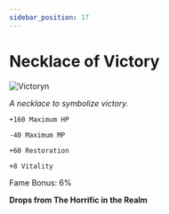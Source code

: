 ```yaml
---
sidebar_position: 17
---
```


# Necklace of Victory

![Victoryn](https://vwiki.valorserver.com/api/item/picture/necklace%20of%20victory)

<i>A necklace to symbolize victory.</i>

    +160 Maximum HP 
    
    -40 Maximum MP
    
    +60 Restoration
    
    +8 Vitality
    
Fame Bonus: 6%

**Drops from The Horrific in the Realm**
